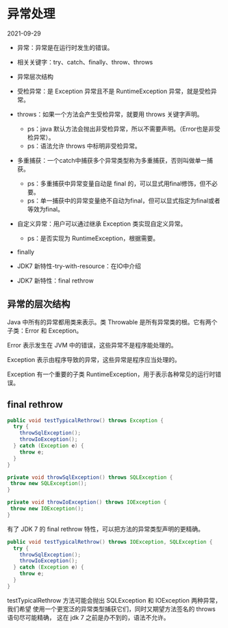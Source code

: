 # 异常处理
2021-09-29

- 异常：异常是在运行时发生的错误。
- 相关关键字：try、catch、finally、throw、throws
- 异常层次结构
- 受检异常：是 Exception 异常且不是 RuntimeException 异常，就是受检异常。
- throws：如果一个方法会产生受检异常，就要用 throws 关键字声明。
  - ps：java 默认方法会抛出非受检异常，所以不需要声明。（Error也是非受检异常）。
  - ps：语法允许 throws 中标明非受检异常。
- 多重捕获：一个catch中捕获多个异常类型称为多重捕获，否则叫做单一捕获。
  - ps：多重捕获中异常变量自动是 final 的，可以显式用final修饰，但不必要。
  - ps：单一捕获中的异常变量绝不自动为final，但可以显式指定为final或者等效为final。
- 自定义异常：用户可以通过继承 Exception 类实现自定义异常。
  - ps：是否实现为 RuntimeException，根据需要。

- finally

- JDK7 新特性-try-with-resource：在IO中介绍
- JDK7 新特性：final rethrow
## 异常的层次结构
Java 中所有的异常都用类来表示。类 Throwable 是所有异常类的根。它有两个子类：Error 和 Exception。

Error 表示发生在 JVM 中的错误，这些异常不是程序能处理的。

Exception 表示由程序导致的异常，这些异常是程序应当处理的。

Exception 有一个重要的子类 RuntimeException，用于表示各种常见的运行时错误。

## final rethrow

```java
public void testTypicalRethrow() throws Exception {
  try {
    throwSqlException();
    throwIoException();
  } catch (Exception e) {
    throw e;
  }
}

private void throwSqlException() throws SQLException {
 throw new SQLException();
}

private void throwIoException() throws IOException {
 throw new IOException();
}
```

有了 JDK 7 的 final rethrow 特性，可以把方法的异常类型声明的更精确。
```java
public void testTypicalRethrow() throws IOException, SQLException {
  try {
    throwSqlException();
    throwIoException();
  } catch (Exception e) {
    throw e;
  }
}
```

testTypicalRethrow 方法可能会抛出 SQLException 和 IOException 两种异常，我们希望
使用一个更宽泛的异常类型捕获它们，同时又期望方法签名的 throws 语句尽可能精确，
这在 jdk 7 之前是办不到的，语法不允许。
